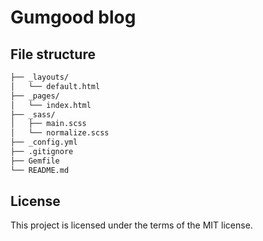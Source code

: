 # Gumgood blog

## File structure

```bash
├── _layouts/
│   └── default.html
├── _pages/
│   └── index.html
├── _sass/
│   ├── main.scss
│   └── normalize.scss
├── _config.yml
├── .gitignore
├── Gemfile
└── README.md
```

## License
This project is licensed under the terms of the MIT license.